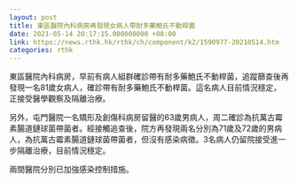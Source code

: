```yaml
---
layout: post
title: 東區醫院內科病房再發現女病人帶耐多藥鮑氏不動桿菌
date: 2021-05-14 20:17:15.000000000 +08:00
link: https://news.rthk.hk/rthk/ch/component/k2/1590977-20210514.htm
categories: rthk
---
```


東區醫院內科病房，早前有病人組群確診帶有耐多藥鮑氏不動桿菌，追蹤篩查後再發現一名81歲女病人，確診帶有耐多藥鮑氏不動桿菌。這名病人目前情況穩定，正接受醫學觀察及隔離治療。

另外，屯門醫院一名矯形及創傷科病房留醫的63歲男病人，周二確診為抗萬古霉素腸道鏈球菌帶菌者。經接觸追查後，院方再發現兩名分別為71歲及72歲的男病人，為抗萬古霉素腸道鏈球菌帶菌者，但沒有感染病徵。3名病人仍留院接受進一步隔離治療，目前情況穩定。

兩間醫院分別已加強感染控制措施。
